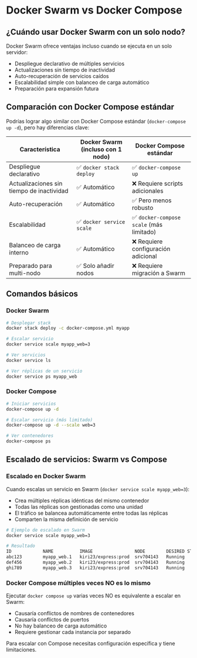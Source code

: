 # Docker Swarm vs Docker Compose

## ¿Cuándo usar Docker Swarm con un solo nodo?

Docker Swarm ofrece ventajas incluso cuando se ejecuta en un solo servidor:

- Despliegue declarativo de múltiples servicios
- Actualizaciones sin tiempo de inactividad
- Auto-recuperación de servicios caídos
- Escalabilidad simple con balanceo de carga automático
- Preparación para expansión futura

## Comparación con Docker Compose estándar

Podrías lograr algo similar con Docker Compose estándar (`docker-compose up -d`), pero hay diferencias clave:

| Característica | Docker Swarm (incluso con 1 nodo) | Docker Compose estándar |
|----------------|-----------------------------------|-------------------------|
| Despliegue declarativo | ✅ `docker stack deploy` | ✅ `docker-compose up` |
| Actualizaciones sin tiempo de inactividad | ✅ Automático | ❌ Requiere scripts adicionales |
| Auto-recuperación | ✅ Automático | ✅ Pero menos robusto |
| Escalabilidad | ✅ `docker service scale` | ✅ `docker-compose scale` (más limitado) |
| Balanceo de carga interno | ✅ Automático | ❌ Requiere configuración adicional |
| Preparado para multi-nodo | ✅ Solo añadir nodos | ❌ Requiere migración a Swarm |

## Comandos básicos

### Docker Swarm
```bash
# Desplegar stack
docker stack deploy -c docker-compose.yml myapp

# Escalar servicio
docker service scale myapp_web=3

# Ver servicios
docker service ls

# Ver réplicas de un servicio
docker service ps myapp_web
```

### Docker Compose
```bash
# Iniciar servicios
docker-compose up -d

# Escalar servicio (más limitado)
docker-compose up -d --scale web=3

# Ver contenedores
docker-compose ps
```

## Escalado de servicios: Swarm vs Compose

### Escalado en Docker Swarm

Cuando escalas un servicio en Swarm (`docker service scale myapp_web=3`):

- Crea múltiples réplicas idénticas del mismo contenedor
- Todas las réplicas son gestionadas como una unidad
- El tráfico se balancea automáticamente entre todas las réplicas
- Comparten la misma definición de servicio

```bash
# Ejemplo de escalado en Swarm
docker service scale myapp_web=3

# Resultado
ID            NAME          IMAGE                NODE        DESIRED STATE  CURRENT STATE
abc123        myapp_web.1   kiri23/express:prod  srv704143   Running        Running 2 hours
def456        myapp_web.2   kiri23/express:prod  srv704143   Running        Running 30 seconds
ghi789        myapp_web.3   kiri23/express:prod  srv704143   Running        Running 30 seconds
```

### Docker Compose múltiples veces NO es lo mismo

Ejecutar `docker compose up` varias veces NO es equivalente a escalar en Swarm:

- Causaría conflictos de nombres de contenedores
- Causaría conflictos de puertos
- No hay balanceo de carga automático
- Requiere gestionar cada instancia por separado

Para escalar con Compose necesitas configuración específica y tiene limitaciones.
